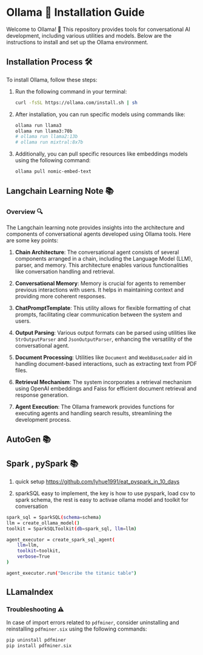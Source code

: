 # Ollama 🦙 Installation Guide

Welcome to Ollama! 🎉 This repository provides tools for conversational AI development, including various utilities and models. Below are the instructions to install and set up the Ollama environment.

## Installation Process 🛠️

To install Ollama, follow these steps:

1. Run the following command in your terminal:

    ```bash
    curl -fsSL https://ollama.com/install.sh | sh
    ```

2. After installation, you can run specific models using commands like:

    ```bash
    ollama run llama3
    ollama run llama3:70b
    # ollama run llama2:13b
    # ollama run mixtral:8x7b
    ```

3. Additionally, you can pull specific resources like embeddings models using the following command:

    ```bash
    ollama pull nomic-embed-text
    ```

## Langchain Learning Note 📚

### Overview 🔍

The Langchain learning note provides insights into the architecture and components of conversational agents developed using Ollama tools. Here are some key points:

1. **Chain Architecture**: The conversational agent consists of several components arranged in a chain, including the Language Model (LLM), parser, and memory. This architecture enables various functionalities like conversation handling and retrieval.

2. **Conversational Memory**: Memory is crucial for agents to remember previous interactions with users. It helps in maintaining context and providing more coherent responses.

3. **ChatPromptTemplate**: This utility allows for flexible formatting of chat prompts, facilitating clear communication between the system and users.

4. **Output Parsing**: Various output formats can be parsed using utilities like `StrOutputParser` and `JsonOutputParser`, enhancing the versatility of the conversational agent.

5. **Document Processing**: Utilities like `Document` and `WeebBaseLoader` aid in handling document-based interactions, such as extracting text from PDF files.

6. **Retrieval Mechanism**: The system incorporates a retrieval mechanism using OpenAI embeddings and Faiss for efficient document retrieval and response generation.

7. **Agent Execution**: The Ollama framework provides functions for executing agents and handling search results, streamlining the development process.


## AutoGen 📚

## Spark , pySpark 📚
1. quick setup https://github.com/lyhue1991/eat_pyspark_in_10_days

2. sparkSQL easy to implement, the key is how to use pyspark, load csv to spark schema, the rest is easy to activae ollama model and toolkit for conversation
```bash
spark_sql = SparkSQL(schema=schema)
llm = create_ollama_model()
toolkit = SparkSQLToolkit(db=spark_sql, llm=llm)

agent_executor = create_spark_sql_agent(
    llm=llm,
    toolkit=toolkit,
    verbose=True
)

agent_executor.run("Describe the titanic table")
```

## LLamaIndex
### Troubleshooting ⚠️

In case of import errors related to `pdfminer`, consider uninstalling and reinstalling `pdfminer.six` using the following commands:

```bash
pip uninstall pdfminer
pip install pdfminer.six